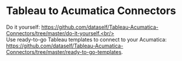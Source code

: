 # Tableau to Acumatica Connectors
Do it yourself: https://github.com/dataself/Tableau-Acumatica-Connectors/tree/master/do-it-yourself.<br/><br/>
Use ready-to-go Tableau templates to connect to your Acumatica: https://github.com/dataself/Tableau-Acumatica-Connectors/tree/master/ready-to-go-templates.
